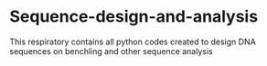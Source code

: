 # Sequence-design-and-analysis
This respiratory contains all python codes created to design DNA sequences on benchling and other sequence analysis
